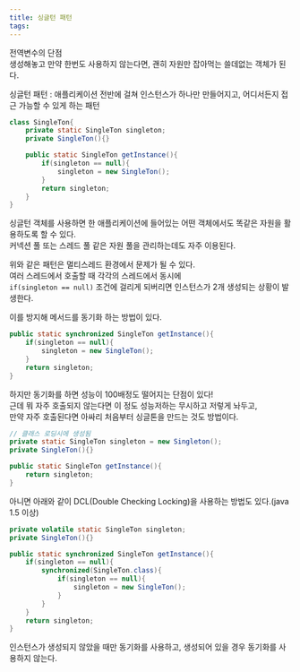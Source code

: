 ```yaml
---
title: 싱글턴 패턴
tags:
---
```


전역변수의 단점  
생성해놓고 만약 한번도 사용하지 않는다면, 괜히 자원만 잡아먹는 쓸데없는 객체가 된다.  

싱글턴 패턴 : 애플리케이션 전반에 걸쳐 인스턴스가 하나만 만들어지고, 어디서든지 접근 가능할 수 있게 하는 패턴  

```java
class SingleTon{
    private static SingleTon singleton;
    private SingleTon(){}

    public static SingleTon getInstance(){
        if(singleton == null){
            singleton = new SingleTon();
        }
        return singleton;
    }
}
```

싱글턴 객체를 사용하면 한 애플리케이션에 들어있는 어떤 객체에서도 똑같은 자원을 활용하도록 할 수 있다.  
커넥션 풀 또는 스레드 풀 같은 자원 풀을 관리하는데도 자주 이용된다.  

위와 같은 패턴은 멀티스레드 환경에서 문제가 될 수 있다.  
여러 스레드에서 호출할 때 각각의 스레드에서 동시에  
`if(singleton == null)` 조건에 걸리게 되버리면 인스턴스가 2개 생성되는 상황이 발생한다.  

이를 방지해 메서드를 동기화 하는 방법이 있다.  

```java
public static synchronized SingleTon getInstance(){
    if(singleton == null){
        singleton = new SingleTon();
    }
    return singleton;
}
```  

하지만 동기화를 하면 성능이 100배정도 떨어지는 단점이 있다!  
근데 뭐 자주 호출되지 않는다면 이 정도 성능저하는 무시하고 저렇게 놔두고,  
만약 자주 호출된다면 아싸리 처음부터 싱글톤을 만드는 것도 방법이다.  

```java
// 클래스 로딩시에 생성됨
private static SingleTon singleton = new Singleton();
private SingleTon(){}

public static SingleTon getInstance(){
    return singleton;
}
```

아니면 아래와 같이 DCL(Double Checking Locking)을 사용하는 방법도 있다.(java 1.5 이상)  

```java
private volatile static SingleTon singleton;
private SingleTon(){}

public static synchronized SingleTon getInstance(){
    if(singleton == null){
        synchronized(SingleTon.class){
            if(singleton == null){
                singleton = new SingleTon();
            }
        }        
    }
    return singleton;
}
```

인스턴스가 생성되지 않았을 때만 동기화를 사용하고, 생성되어 있을 경우 동기화를 사용하지 않는다.  

